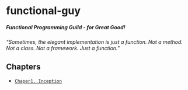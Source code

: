 # functional-guy
##### Functional Programming Guild - for Great Good!

*"Sometimes, the elegant implementation is just a function. Not a method. Not a class. Not a framework. Just a function."*

## Chapters
  - [`Chaper1. Inception`](./Chapter1.%20Inception#readme)
